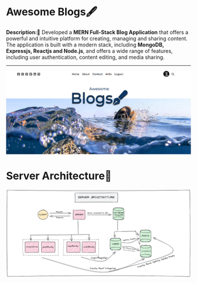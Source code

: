 # Awesome Blogs🖋️

**Description:📄** Developed a **MERN Full-Stack Blog Application** that offers a powerful and intuitive platform for creating, managing and sharing content. The application is built with a modern stack, including **MongoDB, Expressjs, Reactjs and Node.js**, and offers a wide range of features, including user authentication, content editing, and media sharing.
<hr>
<img src="https://github.com/bhavesh1129/Awesome-Blogs/blob/master/client/src/Preview.png" alt="Preview Img" />

# Server Architecture🎯

<img src="https://github.com/bhavesh1129/Awesome-Blogs/blob/master/server/Server%20Architecture.png" alt="Server Architecture Img" />
